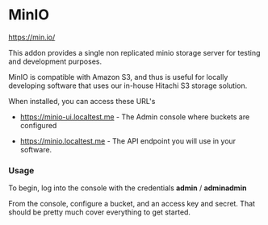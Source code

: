 # MinIO

https://min.io/

This addon provides a single non replicated minio storage server for testing and development purposes.

MinIO is compatible with Amazon S3, and thus is useful for locally developing software that uses our in-house Hitachi S3 storage solution.

When installed, you can access these URL's

* https://minio-ui.localtest.me - The Admin console where buckets are configured

* https://minio.localtest.me - The API endpoint you will use in your software.

### Usage

To begin, log into the console with the credentials **admin** / **adminadmin**

From the console, configure a bucket, and an access key and secret. That should be pretty much cover everything to get started. 